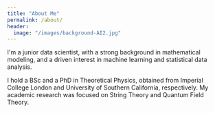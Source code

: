 ```yaml
---
title: "About Me"
permalink: /about/
header:
  image: "/images/background-AI2.jpg"
---
```


I'm a junior data scientist, with a strong background in mathematical modeling, and a driven interest in machine learning and statistical data analysis.

I hold a BSc and a PhD in Theoretical Physics, obtained from Imperial College London and University of Southern California, respectively. My academic research was focused on String Theory and Quantum Field Theory.
